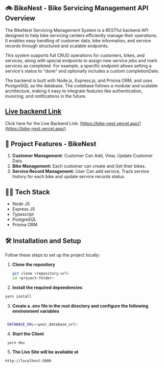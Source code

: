 ## :bike: BikeNest - Bike Servicing Management API Overview

The BikeNest Servicing Management System is a RESTful backend API designed to help bike servicing centers efficiently manage their operations. It enables easy handling of customer data, bike information, and service records through structured and scalable endpoints.

This system supports full CRUD operations for customers, bikes, and services, along with special endpoints to assign new service jobs and mark services as completed. For example, a specific endpoint allows setting a service's status to "done" and optionally includes a custom completionDate.

The backend is built with Node.js, Express.js, and Prisma ORM, and uses PostgreSQL as the database. The codebase follows a modular and scalable architecture, making it easy to integrate features like authentication, invoicing, and notifications in the future.

## [ Live backend Link](https://bike-nest.vercel.app/)

Click here for the Live Backend Link: [https://bike-nest.vercel.app/](https://bike-nest.vercel.app/)

## 🚀 Project Features - BikeNest

1. **Customer Management:** Customer Can Add, View, Update Customer Data.
2. **Bike Management:** Each customer can create and Get their bikes.
3. **Service Record Management:** User Can add service, Track service history for each bike and update service records status.

## 🧑‍💻 Tech Stack

- Node JS
- Express JS
- Typescript
- PostgreSQL
- Prisma ORM

## 🛠️ Installation and Setup

Follow these steps to set up the project locally:

1. **Clone the repository**

   ```bash
   git clone <repository-url>
   cd <project-folder>
   ```

2. **Install the required dependencies**

```bash
yarn install
```

3. **Create a .env file in the root directory and configure the following environment variables**

```bash

 DATABASE_URL=<your_database_url>

```

4. **Start the Client**

```bash
 yarn dev
```

5. **The Live Site will be available at**

```bash
http://localhost:5000
```
